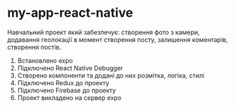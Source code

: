 # my-app-react-native
Навчальний проект який забезпечує: створення фото з камери, додавання геолокації в момент створення посту, залишення коментарів, створення постів.
1. Встановлено expo
2. Підключено React Native Debugger
3. Створено компоненти та додані до них розмітка, логіка, стилі
4. Підключено Redux до проекту
5. Підключено Firebase до проекту
6. Проект викладено на сервер expo
